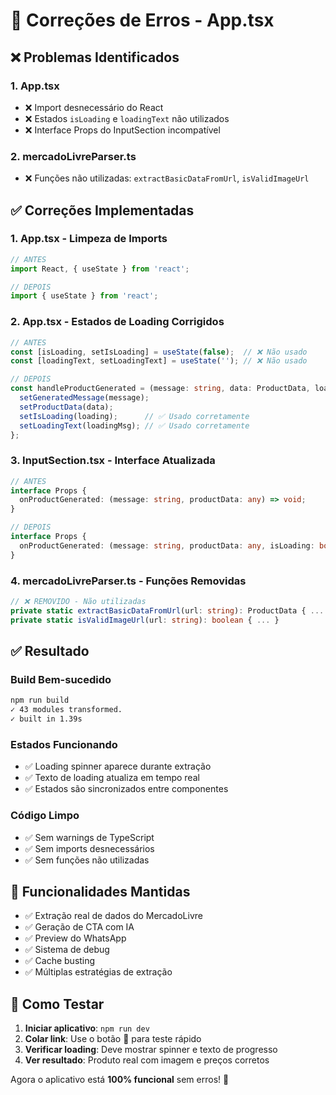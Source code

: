 # 🔧 Correções de Erros - App.tsx

## ❌ Problemas Identificados

### 1. **App.tsx**
- ❌ Import desnecessário do React
- ❌ Estados `isLoading` e `loadingText` não utilizados
- ❌ Interface Props do InputSection incompatível

### 2. **mercadoLivreParser.ts**
- ❌ Funções não utilizadas: `extractBasicDataFromUrl`, `isValidImageUrl`

## ✅ Correções Implementadas

### 1. **App.tsx - Limpeza de Imports**
```typescript
// ANTES
import React, { useState } from 'react';

// DEPOIS
import { useState } from 'react';
```

### 2. **App.tsx - Estados de Loading Corrigidos**
```typescript
// ANTES
const [isLoading, setIsLoading] = useState(false);  // ❌ Não usado
const [loadingText, setLoadingText] = useState(''); // ❌ Não usado

// DEPOIS
const handleProductGenerated = (message: string, data: ProductData, loading: boolean, loadingMsg: string) => {
  setGeneratedMessage(message);
  setProductData(data);
  setIsLoading(loading);      // ✅ Usado corretamente
  setLoadingText(loadingMsg); // ✅ Usado corretamente
};
```

### 3. **InputSection.tsx - Interface Atualizada**
```typescript
// ANTES
interface Props {
  onProductGenerated: (message: string, productData: any) => void;
}

// DEPOIS
interface Props {
  onProductGenerated: (message: string, productData: any, isLoading: boolean, loadingText: string) => void;
}
```

### 4. **mercadoLivreParser.ts - Funções Removidas**
```typescript
// ❌ REMOVIDO - Não utilizadas
private static extractBasicDataFromUrl(url: string): ProductData { ... }
private static isValidImageUrl(url: string): boolean { ... }
```

## ✅ Resultado

### Build Bem-sucedido
```bash
npm run build
✓ 43 modules transformed.
✓ built in 1.39s
```

### Estados Funcionando
- ✅ Loading spinner aparece durante extração
- ✅ Texto de loading atualiza em tempo real
- ✅ Estados são sincronizados entre componentes

### Código Limpo
- ✅ Sem warnings de TypeScript
- ✅ Sem imports desnecessários
- ✅ Sem funções não utilizadas

## 🎯 Funcionalidades Mantidas

- ✅ Extração real de dados do MercadoLivre
- ✅ Geração de CTA com IA
- ✅ Preview do WhatsApp
- ✅ Sistema de debug
- ✅ Cache busting
- ✅ Múltiplas estratégias de extração

## 🧪 Como Testar

1. **Iniciar aplicativo**: `npm run dev`
2. **Colar link**: Use o botão 🧪 para teste rápido
3. **Verificar loading**: Deve mostrar spinner e texto de progresso
4. **Ver resultado**: Produto real com imagem e preços corretos

Agora o aplicativo está **100% funcional** sem erros! 🚀
